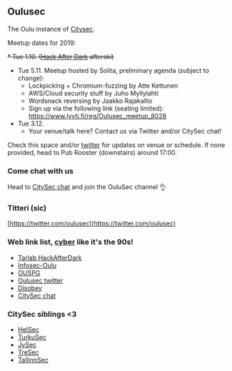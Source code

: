 ## Oulusec

The Oulu instance of [Citysec](https://citysec.fi/).

Meetup dates for 2019:

~~* Tue 1.10. ([Hack After Dark](http://tarlab.fi/HackAfterDark/) afterski)~~
* Tue 5.11. Meetup hosted by Solita, preliminary agenda (subject to change):
  * Lockpicking + Chromium-fuzzing by Atte Kettunen
  * AWS/Cloud security stuff by Juho Myllylahti
  * Wordsnack reversing by Jaakko Rajakallio
  * Sign up via the following link (seating limited): https://www.lyyti.fi/reg/Oulusec_meetup_8028
* Tue 3.12.
  * Your venue/talk here? Contact us via Twitter and/or CitySec chat!

Check this space and/or [twitter](https://twitter.com/oulusec) for updates on venue or schedule. If none provided, head to Pub Rooster (downstairs) around 17:00.

### Come chat with us

Head to [CitySec chat](https://citysec.disobey.fi/login) and join the OuluSec channel 👌

### Titteri (sic)

[https://twitter.com/oulusec](https://twitter.com/oulusec)

### Web link list, [cyber](https://kyber.fi/) like it's the 90s!

* [Tarlab HackAfterDark](http://tarlab.fi/HackAfterDark/)
* [Infosec-Oulu](https://infosec-oulu.fi/)
* [OUSPG](https://github.com/ouspg/)
* [Oulusec twitter](https://twitter.com/oulusec)
* [Disobey](https://disobey.fi/)
* [CitySec chat](https://citysec.disobey.fi/login)

### CitySec siblings <3

* [HelSec](https://helsec.fi/)
* [TurkuSec](http://turkusec.fi/)
* [JySec](https://jysec.fi/)
* [TreSec](https://www.meetup.com/TreSec/)
* [TallinnSec](https://www.tallinnsec.ee/)
